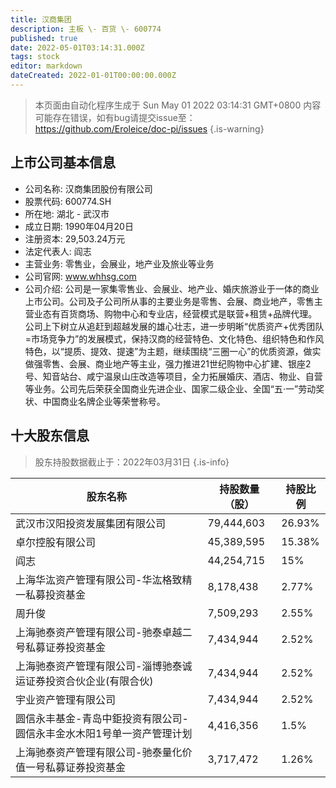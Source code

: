 ```yaml
---
title: 汉商集团
description: 主板 \- 百货 \- 600774
published: true
date: 2022-05-01T03:14:31.000Z
tags: stock
editor: markdown
dateCreated: 2022-01-01T00:00:00.000Z
---
```


> 本页面由自动化程序生成于 Sun May 01 2022 03:14:31 GMT+0800
> 内容可能存在错误，如有bug请提交issue至：https://github.com/Eroleice/doc-pi/issues
{.is-warning}

## 上市公司基本信息
- 公司名称: 汉商集团股份有限公司
- 股票代码: 600774.SH
- 所在地: 湖北 - 武汉市
- 成立日期: 1990年04月20日
- 注册资本: 29,503.24万元
- 法定代表人: 阎志
- 主营业务: 零售业，会展业，地产业及旅业等业务
- 公司官网: www.whhsg.com
- 公司介绍: 公司是一家集零售业、会展业、地产业、婚庆旅游业于一体的商业上市公司。公司及子公司所从事的主要业务是零售、会展、商业地产，零售主营业态有百货商场、购物中心和专业店，经营模式是联营+租赁+品牌代理。公司上下树立从追赶到超越发展的雄心壮志，进一步明晰“优质资产+优秀团队=市场竞争力”的发展模式，保持汉商的经营特色、文化特色、组织特色和作风特色，以“提质、提效、提速”为主题，继续围绕“三圈一心”的优质资源，做实做强零售、会展、商业地产等主业，强力推进21世纪购物中心扩建、银座2号、知音站台、咸宁温泉山庄改造等项目，全力拓展婚庆、酒店、物业、自营等业务。公司先后荣获全国商业先进企业、国家二级企业、全国“五·一”劳动奖状、中国商业名牌企业等荣誉称号。


## 十大股东信息
> 股东持股数据截止于：2022年03月31日
{.is-info}

| 股东名称 | 持股数量（股） | 持股比例 |
| --- | --- | --- |
| 武汉市汉阳投资发展集团有限公司 | 79,444,603 | 26.93% |
| 卓尔控股有限公司 | 45,389,595 | 15.38% |
| 阎志 | 44,254,715 | 15% |
| 上海华汯资产管理有限公司-华汯格致精一私募投资基金 | 8,178,438 | 2.77% |
| 周升俊 | 7,509,293 | 2.55% |
| 上海驰泰资产管理有限公司-驰泰卓越二号私募证券投资基金 | 7,434,944 | 2.52% |
| 上海驰泰资产管理有限公司-淄博驰泰诚运证券投资合伙企业(有限合伙) | 7,434,944 | 2.52% |
| 宇业资产管理有限公司 | 7,434,944 | 2.52% |
| 圆信永丰基金-青岛中鉅投资有限公司-圆信永丰金水木阳1号单一资产管理计划 | 4,416,356 | 1.5% |
| 上海驰泰资产管理有限公司-驰泰量化价值一号私募证券投资基金 | 3,717,472 | 1.26% |




